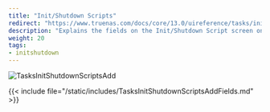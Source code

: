 ```yaml
---
title: "Init/Shutdown Scripts"
redirect: "https://www.truenas.com/docs/core/13.0/uireference/tasks/initshutdownscripts/"
description: "Explains the fields on the Init/Shutdown Script screen on TrueNAS CORE."
weight: 20
tags:
- initshutdown
---
```


![TasksInitShutdownScriptsAdd](/images/CORE/Tasks/TasksInitShutdownScriptsAdd.png "Creating a new script")

{{< include file="/static/includes/TasksInitShutdownScriptsAddFields.md" >}}
